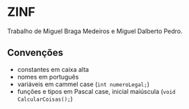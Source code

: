 # ZINF

Trabalho de Miguel Braga Medeiros e Miguel Dalberto Pedro.

## Convenções

- constantes em caixa alta
- nomes em português
- variáveis em cammel case (`int numeroLegal;`)
- funções e tipos em Pascal case, inicial maiúscula (`void CalcularCoisas();`)
